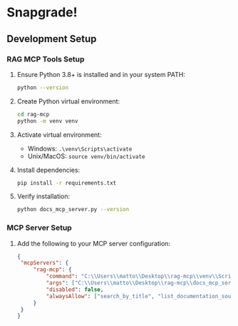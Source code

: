# Snapgrade!

## Development Setup

### RAG MCP Tools Setup

1. Ensure Python 3.8+ is installed and in your system PATH:

   ```bash
   python --version
   ```

2. Create Python virtual environment:

   ```bash
   cd rag-mcp
   python -m venv venv
   ```

3. Activate virtual environment:

   - Windows: `.\venv\Scripts\activate`
   - Unix/MacOS: `source venv/bin/activate`

4. Install dependencies:

   ```bash
   pip install -r requirements.txt
   ```

5. Verify installation:
   ```bash
   python docs_mcp_server.py --version
   ```

### MCP Server Setup

1. Add the following to your MCP server configuration:

   ```json
   {
   	"mcpServers": {
   		"rag-mcp": {
   			"command": "C:\\Users\\matto\\Desktop\\rag-mcp\\venv\\Scripts\\python.exe",
   			"args": ["C:\\Users\\matto\\Desktop\\rag-mcp\\docs_mcp_server.py"],
   			"disabled": false,
   			"alwaysAllow": ["search_by_title", "list_documentation_sources", "search_documentation"]
   		}
   	}
   }
   ```
